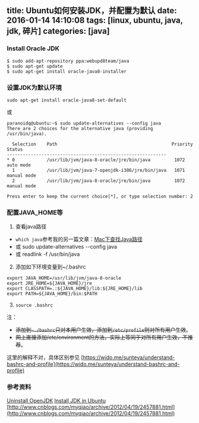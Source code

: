 title: Ubuntu如何安装JDK，并配置为默认
date: 2016-01-14 14:10:08
tags: [linux, ubuntu, java, jdk, 碎片]
categories: [java]
---

### Install Oracle JDK
```
$ sudo add-apt-repository ppa:webupd8team/java
$ sudo apt-get update
$ sudo apt-get install oracle-java8-installer
```
<!--more-->

### 设置JDK为默认环境
```
sudo apt-get install oracle-java8-set-default
```
或
```
paranoidq@ubuntu:~$ sudo update-alternatives --config java
There are 2 choices for the alternative java (providing /usr/bin/java).

  Selection    Path                                           Priority   Status
------------------------------------------------------------
* 0            /usr/lib/jvm/java-8-oracle/jre/bin/java         1072      auto mode
  1            /usr/lib/jvm/java-7-openjdk-i386/jre/bin/java   1071      manual mode
  2            /usr/lib/jvm/java-8-oracle/jre/bin/java         1072      manual mode

Press enter to keep the current choice[*], or type selection number: 2
```

### 配置JAVA_HOME等

1. 查看java路径
 - `which java`参考我的另一篇文章：[Mac下查找Java路径](http://paranoidq.github.io/2016/01/03/Mac-java-config/)
 - 或 sudo update-alternatives --config java
 - 或 readlink -f /usr/bin/java

2. 添加如下环境变量到~/.bashrc
 ```
 export JAVA_HOME=/usr/lib/jvm/java-8-oracle
 export JRE_HOME=${JAVA_HOME}/jre
 export CLASSPATH=.:${JAVA_HOME}/lib:${JRE_HOME}/lib
 export PATH=${JAVA_HOME}/bin:$PATH
 ```

3. `source .bashrc`

 注：
 - ~~添加到`~./bashrc`只对本用户生效，添加到`/etc/profile`则对所有用户生效~~。
 - ~~网上直接添加/etc/environment的方法，实际上等同于对所有用户生效，不推荐~~。
 
 这里的解释不对，具体区别参见 [https://wido.me/sunteya/understand-bashrc-and-profile](https://wido.me/sunteya/understand-bashrc-and-profile)

### 参考资料

[Uninstall OpenJDK](http://askubuntu.com/questions/335457/how-to-uninstall-openjdk)
[Install JDK in Ubuntu](http://tecadmin.net/install-oracle-java-8-jdk-8-ubuntu-via-ppa/)
[http://www.cnblogs.com/myqiao/archive/2012/04/19/2457881.html](http://www.cnblogs.com/myqiao/archive/2012/04/19/2457881.html)
